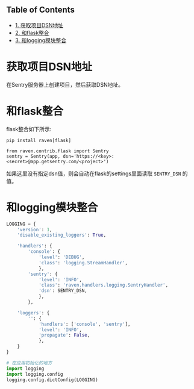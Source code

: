 <nav id="table-of-contents">
<h2>Table of Contents</h2>
<div id="text-table-of-contents">
<ul>
<li><a href="#orgheadline1">1. 获取项目DSN地址</a></li>
<li><a href="#orgheadline2">2. 和flask整合</a></li>
<li><a href="#orgheadline3">3. 和logging模块整合</a></li>
</ul>
</div>
</nav>


# 获取项目DSN地址<a id="orgheadline1"></a>

在Sentry服务器上创建项目，然后获取DSN地址。

# 和flask整合<a id="orgheadline2"></a>

flask整合如下所示:

    pip install raven[flask]

    from raven.contrib.flask import Sentry
    sentry = Sentry(app, dsn='https://<key>:<secret>@app.getsentry.com/<project>')

如果这里没有指定dsn值，则会自动在flask的settings里面读取 `SENTRY_DSN` 的值。

# 和logging模块整合<a id="orgheadline3"></a>

```python
LOGGING = {
    'version': 1,
    'disable_existing_loggers': True,

    'handlers': {
        'console': {
            'level': 'DEBUG',
            'class': 'logging.StreamHandler',
            },
        'sentry': {
            'level': 'INFO',
            'class': 'raven.handlers.logging.SentryHandler',
            'dsn': SENTRY_DSN,
            },
        },

    'loggers': {
        '': {
            'handlers': ['console', 'sentry'],
            'level': 'INFO',
            'propagate': False,
            },
    }
}

# 在应用初始化的地方
import logging
import logging.config
logging.config.dictConfig(LOGGING)
```